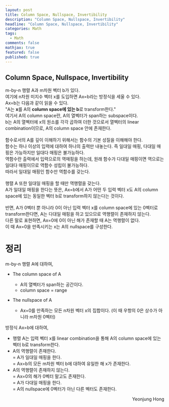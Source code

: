 ```yaml
---
layout: post
title: Column Space, Nullspace, Invertibility
description: "Column Space, Nullspace, Invertibility"
headline: "Column Space, Nullspace, Invertibility"
categories: Math
tags: 
  - Math
comments: false
mathjax: true
featured: false
published: true
---
```


## Column Space, Nullspace, Invertibility

m-by-n 행렬 A과 m차원 벡터 b가 있다. <br> 
여기에 n차원 미지수 벡터 x를 도입하면 Ax=b라는 방정식을 세울 수 있다. <br> 
Ax=b는 다음과 같이 읽을 수 있다. <br> 
"A는 **x**를 A의 **column space에 있는 b**로 transform한다."<br>
여기서 A의 column space란, A의 열벡터가 span하는 subspace이다.<br>
b는 A의 열벡터에 x의 원소를 각각 곱하여 더한 것으로서 열벡터의 linear combination이므로, A의 column space 안에 존재한다.<br><br>
함수로서의 A를 깊이 이해하기 위해서는 함수의 기본 성질을 이해해야 한다. <br>
함수는 하나 이상의 입력에 대하여 하나의 출력만 내놓는다. 즉 일대일 매핑, 다대일 매핑은 가능하지만 일대다 매핑은 불가능하다.<br>
역함수란 출력에서 입력으로의 역매핑을 하는데, 원래 함수가 다대일 매핑이면 역으로는 일대다 매핑이므로 역함수 성립이 불가능하다. <br>
따라서 일대일 매핑인 함수만 역함수를 갖는다.<br><br>
행렬 A 또한 일대일 매핑을 할 때만 역행렬을 갖는다.  <br>
A가 일대일 매핑을 한다는 뜻은, Ax=b에서 A가 어떤 두 입력 벡터 x도 A의 column space에 있는 동일한 벡터 b로 transform하지 않는다는 것이다.<br>
<br>
반면, A가 0벡터 뿐 아니라 0이 아닌 입력 벡터 x를 column space에 있는 0벡터로 transform한다면, A는 다대일 매핑을 하고 있으므로 역행렬이 존재하지 않는다.<br>
다른 말로 표현하면, Ax=0에 0이 아닌 해가 존재할 때 A는 역행렬이 없다. <br>
이 때 Ax=0을 만족시키는 x는 A의 nullspace를 구성한다. 

# 정리

m-by-n 행렬 A에 대하여, <br>

- The column space of A
   - A의 열벡터가 span하는 공간이다.
   - column space = range
	
- The nullspace of A
   - Ax=0를 만족하는 모든 n차원 벡터 x의 집합이다. (이 때 우항의 0은 상수가 아니라 m차원 0벡터)

방정식 Ax=b에 대하여, <br>

- 행렬 A는 입력 벡터 x를 linear combination을 통해 A의 column space에 있는 벡터 b로 transform한다.
- A의 역행렬이 존재한다. <br>
  = A가 일대일 매핑을 한다.<br>
  = Ax=b의 모든 m차원 벡터 b에 대하여 유일한 해 x가 존재한다.<br>
- A의 역행렬이 존재하지 않는다. <br>
  = Ax=0의 해가 0벡터 말고도 존재한다.<br>
  = A가 다대일 매핑을 한다. <br>
  = A의 nullspace에 0벡터가 아닌 다른 벡터도 존재한다. 


<p align="right"> Yeonjung Hong <p>
